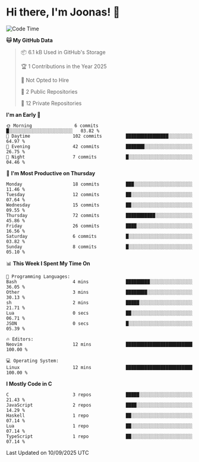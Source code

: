 <!--<a href="https://github.com/anuraghazra/github-readme-stats">
  <img align="center" height=200 src="https://readme-stats-git-main-joonas45s-projects.vercel.app/api?username=Joonas45&hide=stars&show_icons=true&theme=monokai" />
</a>
<a href="">
  <img align="center" width=300 src="https://readme-stats-git-main-joonas45s-projects.vercel.app/api/top-langs?username=Joonas45&theme=monokai&layout=compact" />
</a>-->
<!--
<a href="">
  <img align="center" height=125 width=600 src="https://readme-stats-git-main-joonas45s-projects.vercel.app/api/wakatime?username=Joonas45&theme=monokai&layout=compact" />
</a>
-->

# Hi there, I'm Joonas! :wave:


<!--START_SECTION:waka-->
![Code Time](http://img.shields.io/badge/Code%20Time-269%20hrs%204%20mins-blue)

**🐱 My GitHub Data** 

> 📦 6.1 kB Used in GitHub's Storage 
 > 
> 🏆 1 Contributions in the Year 2025
 > 
> 🚫 Not Opted to Hire
 > 
> 📜 2 Public Repositories 
 > 
> 🔑 12 Private Repositories 
 > 
**I'm an Early 🐤** 

```text
🌞 Morning                6 commits           █░░░░░░░░░░░░░░░░░░░░░░░░   03.82 % 
🌆 Daytime                102 commits         ████████████████░░░░░░░░░   64.97 % 
🌃 Evening                42 commits          ███████░░░░░░░░░░░░░░░░░░   26.75 % 
🌙 Night                  7 commits           █░░░░░░░░░░░░░░░░░░░░░░░░   04.46 % 
```
📅 **I'm Most Productive on Thursday** 

```text
Monday                   18 commits          ███░░░░░░░░░░░░░░░░░░░░░░   11.46 % 
Tuesday                  12 commits          ██░░░░░░░░░░░░░░░░░░░░░░░   07.64 % 
Wednesday                15 commits          ██░░░░░░░░░░░░░░░░░░░░░░░   09.55 % 
Thursday                 72 commits          ███████████░░░░░░░░░░░░░░   45.86 % 
Friday                   26 commits          ████░░░░░░░░░░░░░░░░░░░░░   16.56 % 
Saturday                 6 commits           █░░░░░░░░░░░░░░░░░░░░░░░░   03.82 % 
Sunday                   8 commits           █░░░░░░░░░░░░░░░░░░░░░░░░   05.10 % 
```


📊 **This Week I Spent My Time On** 

```text
💬 Programming Languages: 
Bash                     4 mins              █████████░░░░░░░░░░░░░░░░   36.05 % 
Other                    3 mins              ████████░░░░░░░░░░░░░░░░░   30.13 % 
sh                       2 mins              █████░░░░░░░░░░░░░░░░░░░░   21.71 % 
Lua                      0 secs              ██░░░░░░░░░░░░░░░░░░░░░░░   06.71 % 
JSON                     0 secs              █░░░░░░░░░░░░░░░░░░░░░░░░   05.39 % 

🔥 Editors: 
Neovim                   12 mins             █████████████████████████   100.00 % 

💻 Operating System: 
Linux                    12 mins             █████████████████████████   100.00 % 
```

**I Mostly Code in C** 

```text
C                        3 repos             █████░░░░░░░░░░░░░░░░░░░░   21.43 % 
JavaScript               2 repos             ████░░░░░░░░░░░░░░░░░░░░░   14.29 % 
Haskell                  1 repo              ██░░░░░░░░░░░░░░░░░░░░░░░   07.14 % 
Lua                      1 repo              ██░░░░░░░░░░░░░░░░░░░░░░░   07.14 % 
TypeScript               1 repo              ██░░░░░░░░░░░░░░░░░░░░░░░   07.14 % 
```




 Last Updated on 10/09/2025 UTC
<!--END_SECTION:waka-->
